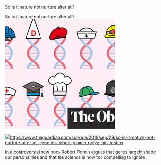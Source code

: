 So is it nature not nurture after all?

So is it nature not nurture after all?
![](../_resources/f4c32b607073bfebddac75f157575720.png)

![](../_resources/7a04871cff3ba0935b821079a2b15c41.png)https://www.theguardian.com/science/2018/sep/29/so-is-it-nature-not-nurture-after-all-genetics-robert-plomin-polygenic-testing

In a controversial new book Robert Plomin argues that genes largely shape our personalities and that the science is now too compelling to ignore